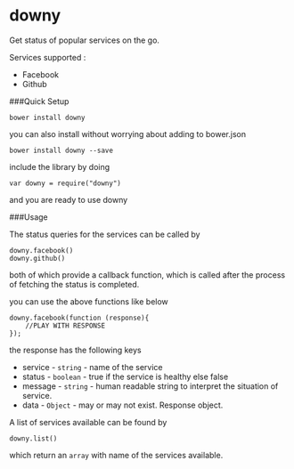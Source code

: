 # downy

Get status of popular services on the go.

Services supported :
  - Facebook
  - Github

###Quick Setup

    bower install downy

you can also install without worrying about adding to bower.json

    bower install downy --save

include the library by doing

    var downy = require("downy")

and you are ready to use downy

###Usage

The status queries for the services can be called by

	downy.facebook()
    downy.github()

both of which provide a callback function, which is called after the process of fetching the status is completed.

you can use the above functions like below

	downy.facebook(function (response){
		//PLAY WITH RESPONSE
	});

the response has the following keys

- service - `string` - name of the service
- status - `boolean`  - true if the service is healthy else false
- message - `string`  - human readable string to interpret the situation of service.
- data - `Object` - may or may not exist. Response object.

A list of services available can be found by

    downy.list()

which return an `array` with name of the services available.
